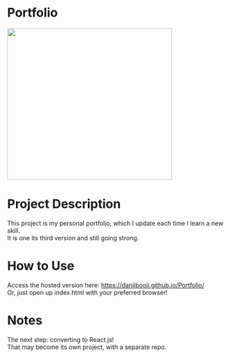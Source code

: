 # Portfolio

<img src="https://github.com/Daniibooii/NYT-scraper/blob/master/assets/images/PortfolioPHImage.png" height=350px width=380px><br>

# Project Description
This project is my personal portfolio, which I update each time I learn a new skill.<br>
It is one its third version and still going strong.<br>

# How to Use
Access the hosted version here: https://daniibooii.github.io/Portfolio/<br>
Or, just open up index.html with your preferred browser!<br>

# Notes
The next step: converting to React.js!<br>
That may become its own project, with a separate repo.<br>
